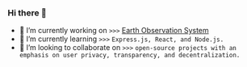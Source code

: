 ### Hi there 👋


- 🔭 I’m currently working on `>>>` [Earth Observation System](https://github.com/cireneirbo/Earth-Observation-System)
- 🌱 I’m currently learning `>>>` `Express.js, React, and Node.js.`
- 👯 I’m looking to collaborate on `>>>` `open-source projects with an emphasis on user privacy, transparency, and decentralization.`
<!--
- 🤔 I’m looking for help with ...
- 💬 Ask me about ...
- 📫 How to reach me: ...
- 😄 Pronouns: ...
- ⚡ Fun fact: ...
Indie game developer currently using Unity. I have been coding since February 2015, and am now working with Node.js, and C#.
-->
